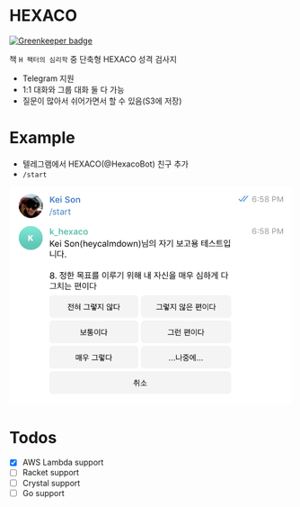 # HEXACO

[![Greenkeeper badge](https://badges.greenkeeper.io/heycalmdown/hexaco.svg)](https://greenkeeper.io/)

책 `H 팩터의 심리학` 중 단축형 HEXACO 성격 검사지 

* Telegram 지원
* 1:1 대화와 그룹 대화 둘 다 가능
* 질문이 많아서 쉬어가면서 할 수 있음(S3에 저장)

# Example

* 텔레그램에서 HEXACO(@HexacoBot) 친구 추가
* `/start`

![telegram-bot](./images/telegram.png)

# Todos

* [x] AWS Lambda support
* [ ] Racket support
* [ ] Crystal support
* [ ] Go support
